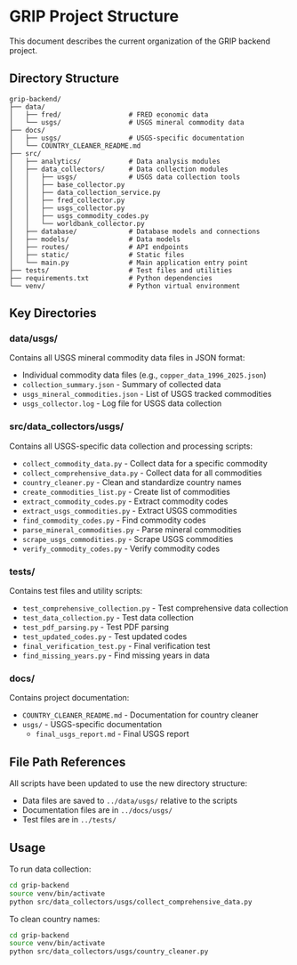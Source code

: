# GRIP Project Structure

This document describes the current organization of the GRIP backend project.

## Directory Structure

```
grip-backend/
├── data/
│   ├── fred/                 # FRED economic data
│   └── usgs/                 # USGS mineral commodity data
├── docs/
│   ├── usgs/                 # USGS-specific documentation
│   └── COUNTRY_CLEANER_README.md
├── src/
│   ├── analytics/            # Data analysis modules
│   ├── data_collectors/      # Data collection modules
│   │   ├── usgs/             # USGS data collection tools
│   │   ├── base_collector.py
│   │   ├── data_collection_service.py
│   │   ├── fred_collector.py
│   │   ├── usgs_collector.py
│   │   ├── usgs_commodity_codes.py
│   │   └── worldbank_collector.py
│   ├── database/             # Database models and connections
│   ├── models/               # Data models
│   ├── routes/               # API endpoints
│   ├── static/               # Static files
│   └── main.py               # Main application entry point
├── tests/                    # Test files and utilities
├── requirements.txt          # Python dependencies
└── venv/                     # Python virtual environment
```

## Key Directories

### data/usgs/
Contains all USGS mineral commodity data files in JSON format:
- Individual commodity data files (e.g., `copper_data_1996_2025.json`)
- `collection_summary.json` - Summary of collected data
- `usgs_mineral_commodities.json` - List of USGS tracked commodities
- `usgs_collector.log` - Log file for USGS data collection

### src/data_collectors/usgs/
Contains all USGS-specific data collection and processing scripts:
- `collect_commodity_data.py` - Collect data for a specific commodity
- `collect_comprehensive_data.py` - Collect data for all commodities
- `country_cleaner.py` - Clean and standardize country names
- `create_commodities_list.py` - Create list of commodities
- `extract_commodity_codes.py` - Extract commodity codes
- `extract_usgs_commodities.py` - Extract USGS commodities
- `find_commodity_codes.py` - Find commodity codes
- `parse_mineral_commodities.py` - Parse mineral commodities
- `scrape_usgs_commodities.py` - Scrape USGS commodities
- `verify_commodity_codes.py` - Verify commodity codes

### tests/
Contains test files and utility scripts:
- `test_comprehensive_collection.py` - Test comprehensive data collection
- `test_data_collection.py` - Test data collection
- `test_pdf_parsing.py` - Test PDF parsing
- `test_updated_codes.py` - Test updated codes
- `final_verification_test.py` - Final verification test
- `find_missing_years.py` - Find missing years in data

### docs/
Contains project documentation:
- `COUNTRY_CLEANER_README.md` - Documentation for country cleaner
- `usgs/` - USGS-specific documentation
  - `final_usgs_report.md` - Final USGS report

## File Path References

All scripts have been updated to use the new directory structure:
- Data files are saved to `../data/usgs/` relative to the scripts
- Documentation files are in `../docs/usgs/`
- Test files are in `../tests/`

## Usage

To run data collection:
```bash
cd grip-backend
source venv/bin/activate
python src/data_collectors/usgs/collect_comprehensive_data.py
```

To clean country names:
```bash
cd grip-backend
source venv/bin/activate
python src/data_collectors/usgs/country_cleaner.py
```